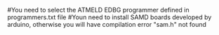 #You need to select the ATMELD EDBG programmer defined in programmers.txt file
#Youn need to install SAMD boards developed by arduino, otherwise you will have compilation error "sam.h" not found
